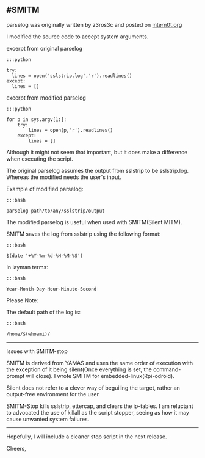 #SMITM
---
parselog was originally written by z3ros3c and posted on [intern0t.org](https://forum.intern0t.org/offensive-guides-information/2769-stealing-credentials-via-mitm-attacks-arpspoof-sslstrip-iptables.html)

I modified the source code to accept system arguments.

excerpt from original parselog

```
:::python

try:
  lines = open('sslstrip.log','r').readlines()
except:
  lines = []
```

excerpt from modified parselog
```
:::python

for p in sys.argv[1:]:
    try:
        lines = open(p,'r').readlines()
    except:
        lines = []
```

Although it might not seem that important, but it does make a difference when executing the script.

The original parselog assumes the output from sslstrip to be sslstrip.log. Whereas the modified needs the user's input.

Example of modified parselog:
```
:::bash

parselog path/to/any/sslstrip/output
```

The modified parselog is useful when used with SMITM(Silent MITM).

SMITM saves the log from sslstrip using the following format:

```
:::bash

$(date '+%Y-%m-%d-%H-%M-%S')
```
In layman terms:
```
:::bash

Year-Month-Day-Hour-Minute-Second
```
Please Note:

The default path of the log is:
```
:::bash

/home/$(whoami)/
```
---
Issues with SMITM-stop

SMITM is derived from YAMAS and uses the same order of execution with the exception of it being silent(Once everything is set, the command-prompt will close). I wrote SMITM for embedded-linux(Rpi-odroid).

Silent does not refer to a clever way of beguiling the target, rather an output-free environment for the user.

SMITM-Stop kills sslstrip, ettercap, and clears the ip-tables. I am reluctant to advocated the use of killall as the script stopper, seeing as how it may cause unwanted system failures.
- - -

Hopefully, I will include a cleaner stop script in the next release.

Cheers,
